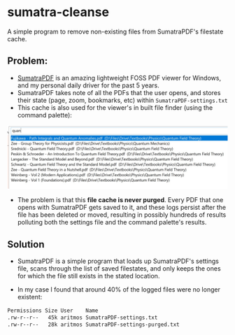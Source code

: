 # sumatra-cleanse
 A simple program to remove non-existing files from SumatraPDF's filestate cache.

## Problem:
- [SumatraPDF](https://www.sumatrapdfreader.org/) is an amazing lightweight FOSS PDF viewer for Windows, and my personal daily driver for the past 5 years.
- SumatraPDF takes note of all the PDFs that the user opens, and stores their state (page, zoom, bookmarks, etc) within `SumatraPDF-settings.txt`
- This cache is also used for the viewer's in built file finder (using the command palette):

![SumatraPDF-search](sumatrapdf-search.jpg)

- The problem is that this **file cache is never purged**. Every PDF that one opens with SumatraPDF gets saved to it, and these logs persist after the file has been deleted or moved, resulting in possibly hundreds of results polluting both the settings file and the command palette's results.

## Solution
- SumatraPDF is a simple program that loads up SumatraPDF's settings file, scans through the list of saved filestates, and only keeps the ones for which the file still exists in the stated location.

- In my case I found that around 40% of the logged files were no longer existent:
```
Permissions Size User    Name
.rw-r--r--   45k aritmos SumatraPDF-settings.txt
.rw-r--r--   28k aritmos SumatraPDF-settings-purged.txt
```

